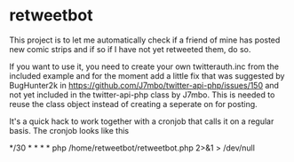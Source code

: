 # retweetbot

This project is to let me automatically check if a friend of mine has posted new comic strips and if so if I
have not yet retweeted them, do so.

If you want to use it, you need to create your own twitterauth.inc from the included example and for the moment
add a little fix that was suggested by BugHunter2k in https://github.com/J7mbo/twitter-api-php/issues/150 and not yet included in the
twitter-api-php class by J7mbo. This is needed to reuse the class object instead of creating a seperate on for
posting.

It's a quick hack to work together with a cronjob that calls it on a regular basis. The cronjob looks like this

*/30 * * * * php /home/retweetbot/retweetbot.php 2>&1 > /dev/null
